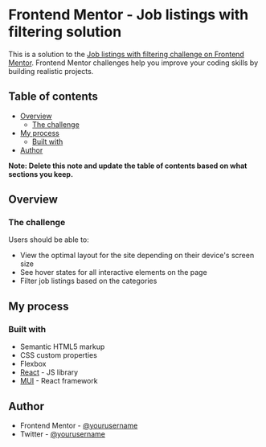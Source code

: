 # Frontend Mentor - Job listings with filtering solution

This is a solution to the [Job listings with filtering challenge on Frontend Mentor](https://www.frontendmentor.io/challenges/job-listings-with-filtering-ivstIPCt). Frontend Mentor challenges help you improve your coding skills by building realistic projects.

## Table of contents

- [Overview](#overview)
  - [The challenge](#the-challenge)
- [My process](#my-process)
  - [Built with](#built-with)
- [Author](#author)

**Note: Delete this note and update the table of contents based on what sections you keep.**

## Overview

### The challenge

Users should be able to:

- View the optimal layout for the site depending on their device's screen size
- See hover states for all interactive elements on the page
- Filter job listings based on the categories

## My process

### Built with

- Semantic HTML5 markup
- CSS custom properties
- Flexbox
- [React](https://reactjs.org/) - JS library
- [MUI](https://mui.com) - React framework

## Author

- Frontend Mentor - [@yourusername](https://www.frontendmentor.io/profile/Abdelghafour122)
- Twitter - [@yourusername](https://www.twitter.com/Abdelghafour1_)
